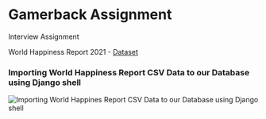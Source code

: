 # Gamerback Assignment
 Interview Assignment
 
 World Happiness Report 2021 - [Dataset](https://www.kaggle.com/ajaypalsinghlo/world-happiness-report-2021)

<h3>Importing World Happiness Report CSV Data to our Database using Django shell</h3>

![Importing World Happines Report CSV Data to our Database using Django shell](https://user-images.githubusercontent.com/45453099/125162917-2ebfa900-e1a8-11eb-9a6b-4e3d8777af03.jpeg)
